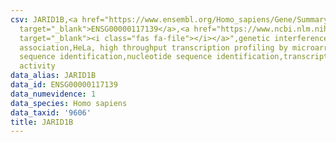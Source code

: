 ```yaml
---
csv: JARID1B,<a href="https://www.ensembl.org/Homo_sapiens/Gene/Summary?db=core;g=ENSG00000117139"
  target="_blank">ENSG00000117139</a>,<a href="https://www.ncbi.nlm.nih.gov/pubmed/17216044"
  target="_blank"><i class="fas fa-file"></i></a>",genetic interference,functional
  association,HeLa, high throughput transcription profiling by microarray,nucleotide
  sequence identification,nucleotide sequence identification,transcriptional regulation,down-regulates
  activity
data_alias: JARID1B
data_id: ENSG00000117139
data_numevidence: 1
data_species: Homo sapiens
data_taxid: '9606'
title: JARID1B
---
```

